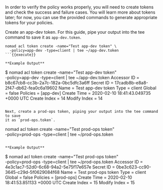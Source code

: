 In order to verify the policy works properly, you will need to create tokens and
check the success and failure cases. You will learn more about tokens
later; for now, you can use the provided commands to generate appropriate tokens
for your policies.

Create an app-dev token. For this guide, pipe your output into the tee command
to save it as `app-dev.token`.

```
nomad acl token create -name="Test app-dev token" \
  -policy=app-dev -type=client | tee ~/app-dev.token
```{{execute}}

**Example Output**

```
$ nomad acl token create -name="Test app-dev token" \
  -policy=app-dev -type=client | tee ~/app-dev.token
Accessor ID  = b8c67cb8-cc3b-2a7c-182a-0bc5dfc3a6ff
Secret ID    = 17cadb8b-e8a8-2f47-db62-fea0c6a19602
Name         = Test app-dev token
Type         = client
Global       = false
Policies     = [app-dev]
Create Time  = 2020-02-10 18:41:43.049735 +0000 UTC
Create Index = 14
Modify Index = 14
```

Next, create a prod-ops token, piping your output into the tee command to save
it as `prod-ops.token`.

```
nomad acl token create -name="Test prod-ops token" \
  -policy=prod-ops -type=client | tee ~/prod-ops.token
```{{execute}}

**Example Output**

```
$ nomad acl token create -name="Test prod-ops token" \
  -policy=prod-ops -type=client | tee ~/prod-ops.token
Accessor ID  = 4e3c1ac7-52d0-6c68-94a2-5e75f17e657e
Secret ID    = 0be3c623-cc90-3645-c29d-5f0629084f68
Name         = Test prod-ops token
Type         = client
Global       = false
Policies     = [prod-ops]
Create Time  = 2020-02-10 18:41:53.851133 +0000 UTC
Create Index = 15
Modify Index = 15
```
